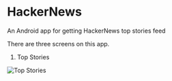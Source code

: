 # HackerNews
An Android app for getting HackerNews top stories feed

There are three screens on this app.

1. Top Stories

![Top Stories](https://postimg.org/image/4tsi87oej/)
